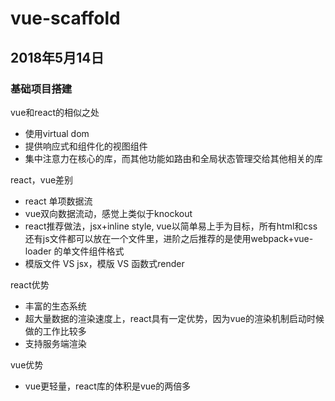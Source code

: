 # vue-scaffold

## 2018年5月14日

### 基础项目搭建

vue和react的相似之处

- 使用virtual dom
- 提供响应式和组件化的视图组件
- 集中注意力在核心的库，而其他功能如路由和全局状态管理交给其他相关的库

react，vue差别

- react 单项数据流
- vue双向数据流动，感觉上类似于knockout
- react推荐做法，jsx+inline style, vue以简单易上手为目标，所有html和css还有js文件都可以放在一个文件里，进阶之后推荐的是使用webpack+vue-loader   的单文件组件格式
- 模版文件 VS jsx，模版 VS 函数式render

react优势

- 丰富的生态系统
- 超大量数据的渲染速度上，react具有一定优势，因为vue的渲染机制启动时候做的工作比较多
- 支持服务端渲染

vue优势

- vue更轻量，react库的体积是vue的两倍多



